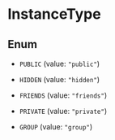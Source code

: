 

# InstanceType

## Enum


* `PUBLIC` (value: `"public"`)

* `HIDDEN` (value: `"hidden"`)

* `FRIENDS` (value: `"friends"`)

* `PRIVATE` (value: `"private"`)

* `GROUP` (value: `"group"`)



